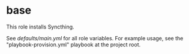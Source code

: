 base
====

This role installs Syncthing.

See _defaults/main.yml_ for all role variables. For example usage, see
the "playbook-provision.yml" playbook at the project root.
